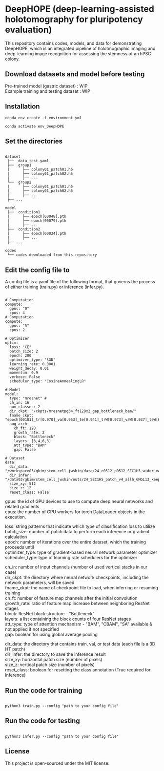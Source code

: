 # DeepHOPE (deep-learning-assisted holotomography for pluripotency evaluation)
This repository contains codes, models, and data for demonstrating DeepHOPE, which is an integrated pipeline of holotmographic imaging and deep-learning image recognition for assessing the stemness of an hPSC colony. 

## Download datasets and model before testing
Pre-trained model (gastric dataset) : WIP  
Example training and testing dataset : WIP  

## Installation
```shell
conda env create -f environment.yml
```

```shell
conda activate env_DeepHOPE
``` 

## Set the directories

```shell

dataset                
 ├──  data_test.yaml
 ├──  group1     
 |      ├── colony01_patch01.h5     
 |      ├── colony01_patch02.h5     
 |      ├── ...
 └──  group2     
 |      ├── colony01_patch01.h5     
 |      ├── colony01_patch02.h5     
 |      ├── ...
 ├── ...

model                
 ├──  condition1     
 |      ├── epoch[00048].pth
 |      ├── epoch[00079].pth     
 |      ├── ...
 ├──  condition2     
 |      ├── epoch[00034].pth
 |      ├── ...
 ├── ...

codes
 └── codes downloaded from this repository

```

## Edit the config file to
A config file is a yaml file of the following format, that governs the process of either training (train.py) or inference (infer.py).  
``` shell

# Computation
compute:
  gpus: "0"
  cpus: 4
# Computation
compute:
  gpus: "5"
  cpus: 2

# Optimizer
optim:
  loss: "CE"
  batch_size: 2
  epoch: 200
  optimizer_type: "SGD"
  learning_rate: 0.0001
  weight_decay: 0.01
  momentum: 0.9
  verbose: False
  scheduler_type: "CosineAnnealingLR"

# Model
model:
  type: "mresnet" #
  ch_in: 16
  num_classes: 2
  dir_ckpt: "/ckpts/mresnetpg34_ft128x2_gap_bottleneck_bam/"
  fname_ckpt: "epoch[00181]_tr[0.970]_va[0.953]_te[0.941]_trW[0.973]_vaW[0.937]_teW[0.934].pth.tar"
  aug_arch:
    ch_ft: 128
    growth_rate: 2
    block: "Bottleneck"
    layers: [3,4,6,3]
    att_type: "BAM"
    gap: False

# Dataset
data:
  dir_data: "/workspace03/gkim/stem_cell_jwshin/data/24_c0512_p0512_SEC1H5_wider_v4_testICCall_RS/"
  dir_infer: "/data03/gkim/stem_cell_jwshin/outs/24_SEC1H5_patch_v4_allh_GMGL13_keep1_resnetp34bam_bin_lossbal/infer"
  size_xy: 512
  size_z: 12
  reset_class: False

```
gpus: the id of GPU devices to use to compute deep neural networks and related gradients  
cpus: the number of CPU workers for torch DataLoader objects in the execution.  

loss: string patterns that indicate which type of classification loss to utilize  
batch_size: number of patch data to perform each inference or gradient calculation   
epoch: number of iterations over the entire dataset, which the training proceeds until  
optimizer_type: type of gradient-based neural network parameter optimizer  
scheduler_type: type of learning rate schedulers for the optimizer  

ch_in: number of input channels (number of used vertical stacks in our case)  
dir_ckpt: the directory where neural network checkpoints, including the network parameters, will be saved  
fname_ckpt: the name of checkpoint file to load, when inferring or resuming training  
ch_ft: number of feature map channels after the initial convolution  
growth_rate: ratio of feature map increase between neighboring ResNet stages  
block: ResNet block structure - "Bottleneck"   
layers: a list containing the block counts of four ResNet stages  
att_type: type of attention mechanism - "BAM", "CBAM", "SA" available & not applied if not specified  
gap: boolean for using global average pooling   


dir_data: the directory that contains train, val, or test data (each file is a 3D HT patch)   
dir_infer: the directory to save the inference result  
size_xy: horizontal patch size (number of pixels)  
size_z: vertical patch size (number of pixels)  
reset_class: boolean for resetting the class annotation (True required for inference)  
  
## Run the code for training

```shell

python3 train.py --config "path to your config file"

```

## Run the code for testing

```shell

python3 infer.py --config "path to your config file"

```

## License
This project is open-sourced under the MIT license.

